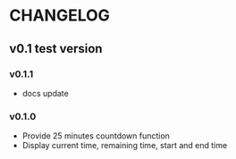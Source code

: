 # CHANGELOG

## v0.1 test version

### v0.1.1
- docs update

### v0.1.0
- Provide 25 minutes countdown function
- Display current time, remaining time, start and end time
